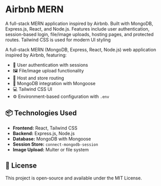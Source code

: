 # Airbnb MERN
A full-stack MERN application inspired by Airbnb. Built with MongoDB, Express.js, React, and Node.js. Features include user authentication, session-based login, file/image uploads, hosting pages, and protected routes. Tailwind CSS is used for modern UI styling

A full-stack MERN (MongoDB, Express, React, Node.js) web application inspired by Airbnb, featuring:

- 🔐 User authentication with sessions
- 🖼️ File/image upload functionality
- 🏡 Host and store routing
- 💾 MongoDB integration with Mongoose
- 💻 Tailwind CSS UI
- ⚙️ Environment-based configuration with `.env`

## 📦 Technologies Used

- **Frontend:** React, Tailwind CSS
- **Backend:** Express.js, Node.js
- **Database:** MongoDB with Mongoose
- **Session Store:** `connect-mongodb-session`
- **Image Upload:** Multer or file system

## 📝 License

This project is open-source and available under the MIT License.

